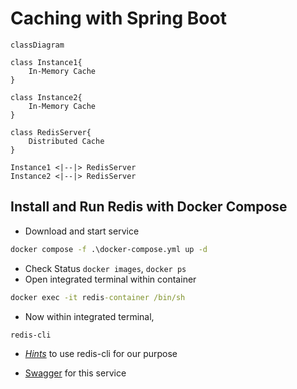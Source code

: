 # Caching with Spring Boot

```mermaid
classDiagram

class Instance1{
    In-Memory Cache
}

class Instance2{
    In-Memory Cache
}

class RedisServer{
    Distributed Cache
}

Instance1 <|--|> RedisServer
Instance2 <|--|> RedisServer
```

## Install and Run Redis with Docker Compose

- Download and start service

```cmd
docker compose -f .\docker-compose.yml up -d
```

- Check Status `docker images`, `docker ps`
- Open integrated terminal within container

```cmd
docker exec -it redis-container /bin/sh
```

- Now within integrated terminal,

```cmd
redis-cli
```

- [_Hints_](https://chartio.com/resources/tutorials/how-to-get-all-keys-in-redis/) to use redis-cli for our purpose

- [Swagger](http://localhost:5000/swagger-ui/index.html#/) for this service
